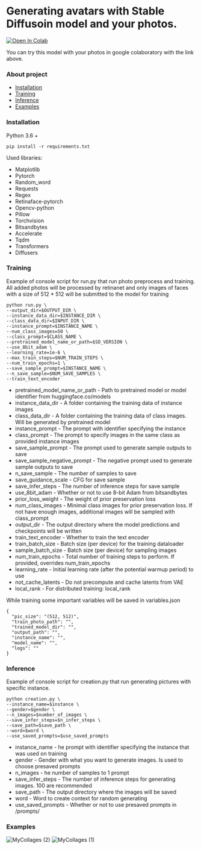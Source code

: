 # Generating avatars with Stable Diffusoin model and your photos.

[![Open In Colab](https://colab.research.google.com/assets/colab-badge.svg)](https://colab.research.google.com/drive/1EFwdQckJrQ7se45cyn6Caf8bUWZDA59t#scrollTo=xhxFTElOXBU7)

You can try this model with your photos in google colaboratory with the link above.

### About project
- [Installation](#Installation)
- [Training](#Training)
- [Inference](#Inference)
- [Examples](#Examples)


### Installation

Python 3.6 +
```Shell
pip install -r requirements.txt
```
Used libraries:
- Matplotlib
- Pytorch
- Random_word
- Requests
- Regex
- Retinaface-pytorch
- Opencv-python
- Pillow
- Torchvision
- Bitsandbytes
- Accelerate
- Tqdm
- Transformers
- Diffusers


### Training

Example of console script for run.py that run photo preprocess and training.
All added photos will be processed by retinanet and only images of faces with a size of 512 * 512 will be submitted to the model for training

```Shell
python run.py \
--output_dir=$OUTPUT_DIR \
--instance_data_dir=$INSTANCE_DIR \
--class_data_dir=$INPUT_DIR \
--instance_prompt=$INSTANCE_NAME \
--num_class_images=50 \
--class_prompt=$CLASS_NAME \
--pretrained_model_name_or_path=$SD_VERSION \
--use_8bit_adam \
--learning_rate=1e-6 \
--max_train_steps=$NUM_TRAIN_STEPS \
--num_train_epochs=1 \
--save_sample_prompt=$INSTANCE_NAME \
--n_save_sample=$NUM_SAVE_SAMPLES \
--train_text_encoder 
```

- pretrained_model_name_or_path - Path to pretrained model or model identifier from huggingface.co/models
- instance_data_dir - A folder containing the training data of instance images
- class_data_dir - A folder containing the training data of class images. Will be generated by pretrained model
- instance_prompt - The prompt with identifier specifying the instance
- class_prompt - The prompt to specify images in the same class as provided instance images
- save_sample_prompt - The prompt used to generate sample outputs to save
- save_sample_negative_prompt - The negative prompt used to generate sample outputs to save
- n_save_sample - The number of samples to save
- save_guidance_scale - CFG for save sample
- save_infer_steps - The number of inference steps for save sample
- use_8bit_adam - Whether or not to use 8-bit Adam from bitsandbytes
- prior_loss_weight - The weight of prior preservation loss
- num_class_images - Minimal class images for prior preservation loss. If not have enough images, additional images will be sampled with class_prompt
- output_dir - The output directory where the model predictions and checkpoints will be written
- train_text_encoder - Whether to train the text encoder
- train_batch_size - Batch size (per device) for the training dataloader
- sample_batch_size - Batch size (per device) for sampling images
- num_train_epochs - Total number of training steps to perform.  If provided, overrides num_train_epochs
- learning_rate - Initial learning rate (after the potential warmup period) to use
- not_cache_latents - Do not precompute and cache latents from VAE
- local_rank - For distributed training: local_rank

While training some important variables will be saved in variables.json

```Shell
{ 
  "pic_size": "(512, 512)", 
  "train_photo_path": "", 
  "trained_model_dir": "", 
  "output_path": "", 
  "instance_name": "", 
  "model_name": "", 
  "logs": "" 
}
```

### Inference

Example of console script for creation.py that run generating pictures with specific instance.

```Shell
python creation.py \
--instance_name=$instance \
--gender=$gender \
--n_images=$number_of_images \
--save_infer_steps=$n_infer_steps \
--save_path=$save_path \
--word=$word \
--use_saved_prompts=$use_saved_prompts
```

- instance_name - he prompt with identifier specifying the instance that was used on training
- gender - Gender with what you want to generate images.  Is used to choose presaved prompts
- n_images - he number of samples to 1 prompt
- save_infer_steps - The number of inference steps for generating images. 100 are recommended
- save_path - The output directory where the images will be saved
- word - Word to create context for random generating
- use_saved_prompts - Whether or not to use presaved prompts in /prompts/

### Examples

![MyCollages (2)](https://user-images.githubusercontent.com/58327451/209877493-9a103942-4980-44a0-bf5c-4a87803496e8.png)
![MyCollages (1)](https://user-images.githubusercontent.com/58327451/209878184-d51500fa-77e5-4dcd-867b-9b1e289c24f4.png)


